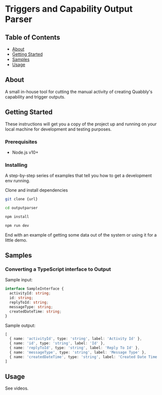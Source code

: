 # Triggers and Capability Output Parser

## Table of Contents

- [About](#about)
- [Getting Started](#getting_started)
- [Samples](#samples)
- [Usage](#usage)

## About <a name = "about"></a>

A small in-house tool for cutting the manual activity of creating Quabbly's capability and trigger outputs.

## Getting Started <a name = "getting_started"></a>

These instructions will get you a copy of the project up and running on your local machine for development and testing purposes.

### Prerequisites

- Node.js v10+

### Installing

A step-by-step series of examples that tell you how to get a development env running.

Clone and install dependencies

```sh
git clone {url}

cd outputparser

npm install

npm run dev
```

End with an example of getting some data out of the system or using it for a little demo.

## Samples <a name = "samples"></a>

### Converting a TypeScript interface to Output

Sample input:

```ts
interface SampleInterface {
  activityId: string;
  id: string;
  replyToId: string;
  messageType: string;
  createdDateTime: string;
}
```

Sample output:

```ts
[
  { name: 'activityId', type: 'string', label: 'Activity Id' },
  { name: 'id', type: 'string', label: 'Id' },
  { name: 'replyToId', type: 'string', label: 'Reply To Id' },
  { name: 'messageType', type: 'string', label: 'Message Type' },
  { name: 'createdDateTime', type: 'string', label: 'Created Date Time'}
]
```

## Usage <a name = "usage"></a>

See videos.
